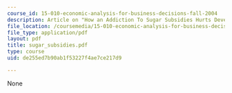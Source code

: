 ```yaml
---
course_id: 15-010-economic-analysis-for-business-decisions-fall-2004
description: Article on "How an Addiction To Sugar Subsidies Hurts Development."
file_location: /coursemedia/15-010-economic-analysis-for-business-decisions-fall-2004/de255ed7b90ab1f53227f4ae7ce217d9_sugar_subsidies.pdf
file_type: application/pdf
layout: pdf
title: sugar_subsidies.pdf
type: course
uid: de255ed7b90ab1f53227f4ae7ce217d9

---
```

None